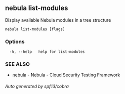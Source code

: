 ## nebula list-modules

Display available Nebula modules in a tree structure

```
nebula list-modules [flags]
```

### Options

```
  -h, --help   help for list-modules
```

### SEE ALSO

* [nebula](nebula.md)	 - Nebula - Cloud Security Testing Framework

###### Auto generated by spf13/cobra

